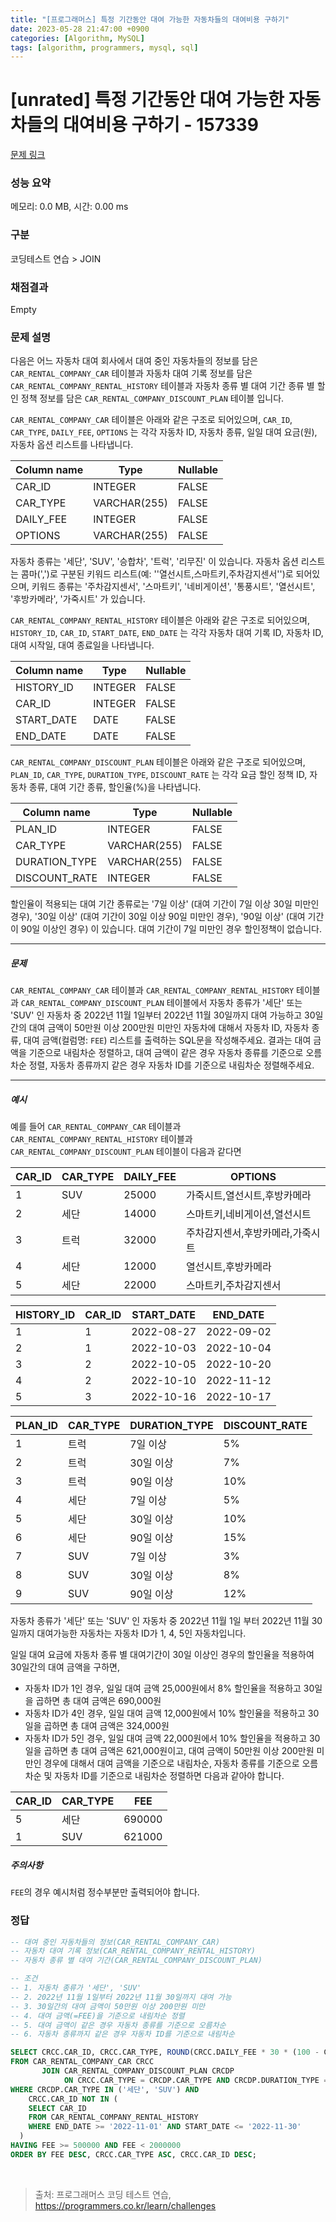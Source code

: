 ```yaml
---
title: "[프로그래머스] 특정 기간동안 대여 가능한 자동차들의 대여비용 구하기"
date: 2023-05-28 21:47:00 +0900
categories: [Algorithm, MySQL]
tags: [algorithm, programmers, mysql, sql]
---
```


# [unrated] 특정 기간동안 대여 가능한 자동차들의 대여비용 구하기 - 157339

[문제 링크](https://school.programmers.co.kr/learn/courses/30/lessons/157339)

### 성능 요약

메모리: 0.0 MB, 시간: 0.00 ms

### 구분

코딩테스트 연습 > JOIN

### 채점결과

Empty

### 문제 설명

<p>다음은 어느 자동차 대여 회사에서 대여 중인 자동차들의 정보를 담은 <code>CAR_RENTAL_COMPANY_CAR</code> 테이블과 자동차 대여 기록 정보를 담은 <code>CAR_RENTAL_COMPANY_RENTAL_HISTORY</code> 테이블과 자동차 종류 별 대여 기간 종류 별 할인 정책 정보를 담은 <code>CAR_RENTAL_COMPANY_DISCOUNT_PLAN</code> 테이블 입니다.</p>

<p><code>CAR_RENTAL_COMPANY_CAR</code> 테이블은 아래와 같은 구조로 되어있으며, <code>CAR_ID</code>, <code>CAR_TYPE</code>, <code>DAILY_FEE</code>, <code>OPTIONS</code> 는 각각 자동차 ID, 자동차 종류, 일일 대여 요금(원), 자동차 옵션 리스트를 나타냅니다.</p>

| Column name | Type         | Nullable |
|-------------|--------------|----------|
| CAR_ID      | INTEGER      | FALSE    |
| CAR_TYPE    | VARCHAR(255) | FALSE    |
| DAILY_FEE   | INTEGER      | FALSE    |
| OPTIONS     | VARCHAR(255) | FALSE    |

<p>자동차 종류는 '세단', 'SUV', '승합차', '트럭', '리무진' 이 있습니다. 자동차 옵션 리스트는 콤마(',')로 구분된 키워드 리스트(예: ''열선시트,스마트키,주차감지센서'')로 되어있으며, 키워드 종류는 '주차감지센서', '스마트키', '네비게이션', '통풍시트', '열선시트', '후방카메라', '가죽시트' 가 있습니다.</p>

<p><code>CAR_RENTAL_COMPANY_RENTAL_HISTORY</code> 테이블은 아래와 같은 구조로 되어있으며, <code>HISTORY_ID</code>, <code>CAR_ID</code>, <code>START_DATE</code>, <code>END_DATE</code> 는 각각 자동차 대여 기록 ID, 자동차 ID, 대여 시작일, 대여 종료일을 나타냅니다.</p>

| Column name | Type    | Nullable |
|-------------|---------|----------|
| HISTORY_ID  | INTEGER | FALSE    |
| CAR_ID      | INTEGER | FALSE    |
| START_DATE  | DATE    | FALSE    |
| END_DATE    | DATE    | FALSE    |

<p><code>CAR_RENTAL_COMPANY_DISCOUNT_PLAN</code> 테이블은 아래와 같은 구조로 되어있으며, <code>PLAN_ID</code>, <code>CAR_TYPE</code>, <code>DURATION_TYPE</code>, <code>DISCOUNT_RATE</code> 는 각각 요금 할인 정책 ID, 자동차 종류, 대여 기간 종류, 할인율(%)을 나타냅니다.</p>

| Column name    | Type          | Nullable |
|----------------|---------------|----------|
| PLAN_ID        | INTEGER       | FALSE    |
| CAR_TYPE       | VARCHAR(255)  | FALSE    |
| DURATION_TYPE  | VARCHAR(255)  | FALSE    |
| DISCOUNT_RATE  | INTEGER       | FALSE    |

<p>할인율이 적용되는 대여 기간 종류로는 '7일 이상' (대여 기간이 7일 이상 30일 미만인 경우), '30일 이상' (대여 기간이 30일 이상 90일 미만인 경우), '90일 이상' (대여 기간이 90일 이상인 경우) 이 있습니다. 대여 기간이 7일 미만인 경우 할인정책이 없습니다.</p>

<hr>

<h5>문제</h5>

<p><code>CAR_RENTAL_COMPANY_CAR</code> 테이블과 <code>CAR_RENTAL_COMPANY_RENTAL_HISTORY</code> 테이블과 <code>CAR_RENTAL_COMPANY_DISCOUNT_PLAN</code> 테이블에서 자동차 종류가 '세단' 또는 'SUV' 인 자동차 중 2022년 11월 1일부터 2022년 11월 30일까지 대여 가능하고 30일간의 대여 금액이 50만원 이상 200만원 미만인 자동차에 대해서 자동차 ID, 자동차 종류, 대여 금액(컬럼명: <code>FEE</code>) 리스트를 출력하는 SQL문을 작성해주세요. 결과는 대여 금액을 기준으로 내림차순 정렬하고, 대여 금액이 같은 경우 자동차 종류를 기준으로 오름차순 정렬, 자동차 종류까지 같은 경우 자동차 ID를 기준으로 내림차순 정렬해주세요.</p>

<hr>

<h5>예시</h5>

<p>예를 들어 <code>CAR_RENTAL_COMPANY_CAR</code> 테이블과 <code>CAR_RENTAL_COMPANY_RENTAL_HISTORY</code> 테이블과 <code>CAR_RENTAL_COMPANY_DISCOUNT_PLAN</code> 테이블이 다음과 같다면</p>

| CAR_ID | CAR_TYPE | DAILY_FEE | OPTIONS                        |
|--------|----------|-----------|--------------------------------|
| 1      | SUV      | 25000     | 가죽시트,열선시트,후방카메라 |
| 2      | 세단     | 14000     | 스마트키,네비게이션,열선시트 |
| 3      | 트럭     | 32000     | 주차감지센서,후방카메라,가죽시트 |
| 4      | 세단     | 12000     | 열선시트,후방카메라        |
| 5      | 세단     | 22000     | 스마트키,주차감지센서     |

| HISTORY_ID | CAR_ID | START_DATE  | END_DATE    |
|------------|--------|-------------|-------------|
| 1          | 1      | 2022-08-27  | 2022-09-02  |
| 2          | 1      | 2022-10-03  | 2022-10-04  |
| 3          | 2      | 2022-10-05  | 2022-10-20  |
| 4          | 2      | 2022-10-10  | 2022-11-12  |
| 5          | 3      | 2022-10-16  | 2022-10-17  |

| PLAN_ID | CAR_TYPE | DURATION_TYPE | DISCOUNT_RATE |
|---------|----------|---------------|---------------|
| 1       | 트럭     | 7일 이상     | 5%            |
| 2       | 트럭     | 30일 이상    | 7%            |
| 3       | 트럭     | 90일 이상    | 10%           |
| 4       | 세단     | 7일 이상     | 5%            |
| 5       | 세단     | 30일 이상    | 10%           |
| 6       | 세단     | 90일 이상    | 15%           |
| 7       | SUV      | 7일 이상     | 3%            |
| 8       | SUV      | 30일 이상    | 8%            |
| 9       | SUV      | 90일 이상    | 12%           |

<p>자동차 종류가 '세단' 또는 'SUV' 인 자동차 중 2022년 11월 1일 부터 2022년 11월 30일까지 대여가능한 자동차는 자동차 ID가 1, 4, 5인 자동차입니다.</p>

<p>일일 대여 요금에 자동차 종류 별 대여기간이 30일 이상인 경우의 할인율을 적용하여 30일간의 대여 금액을 구하면,</p>

<ul>
<li>자동차 ID가 1인 경우, 일일 대여 금액 25,000원에서 8% 할인율을 적용하고 30일을 곱하면 총 대여 금액은 690,000원</li>
<li>자동차 ID가 4인 경우, 일일 대여 금액 12,000원에서 10% 할인율을 적용하고 30일을 곱하면 총 대여 금액은 324,000원</li>
<li>자동차 ID가 5인 경우, 일일 대여 금액 22,000원에서 10% 할인율을 적용하고 30일을 곱하면 총 대여 금액은 621,000원이고, 대여 금액이 50만원 이상 200만원 미만인 경우에 대해서 대여 금액을 기준으로 내림차순, 자동차 종류를 기준으로 오름차순 및 자동차 ID를 기준으로 내림차순 정렬하면 다음과 같아야 합니다.</li>
</ul>

| CAR_ID | CAR_TYPE | FEE    |
|--------|----------|--------|
| 5      | 세단     | 690000 |
| 1      | SUV      | 621000 |

<h5>주의사항</h5>

<p><code>FEE</code>의 경우 예시처럼 정수부분만 출력되어야 합니다.</p>

### 정답

```sql
-- 대여 중인 자동차들의 정보(CAR_RENTAL_COMPANY_CAR)
-- 자동차 대여 기록 정보(CAR_RENTAL_COMPANY_RENTAL_HISTORY)
-- 자동차 종류 별 대여 기간(CAR_RENTAL_COMPANY_DISCOUNT_PLAN)

-- 조건
-- 1. 자동차 종류가 '세단', 'SUV'
-- 2. 2022년 11월 1일부터 2022년 11월 30일까지 대여 가능
-- 3. 30일간의 대여 금액이 50만원 이상 200만원 미만
-- 4. 대여 금액(=FEE)을 기준으로 내림차순 정렬
-- 5. 대여 금액이 같은 경우 자동차 종류를 기준으로 오름차순
-- 6. 자동차 종류까지 같은 경우 자동차 ID를 기준으로 내림차순

SELECT CRCC.CAR_ID, CRCC.CAR_TYPE, ROUND(CRCC.DAILY_FEE * 30 * (100 - CRCDP.DISCOUNT_RATE)/100) AS FEE
FROM CAR_RENTAL_COMPANY_CAR CRCC
       JOIN CAR_RENTAL_COMPANY_DISCOUNT_PLAN CRCDP
            ON CRCC.CAR_TYPE = CRCDP.CAR_TYPE AND CRCDP.DURATION_TYPE = '30일 이상'
WHERE CRCDP.CAR_TYPE IN ('세단', 'SUV') AND
    CRCC.CAR_ID NOT IN (
    SELECT CAR_ID
    FROM CAR_RENTAL_COMPANY_RENTAL_HISTORY
    WHERE END_DATE >= '2022-11-01' AND START_DATE <= '2022-11-30'
  )
HAVING FEE >= 500000 AND FEE < 2000000
ORDER BY FEE DESC, CRCC.CAR_TYPE ASC, CRCC.CAR_ID DESC;
```

<br>

> 출처: 프로그래머스 코딩 테스트 연습, https://programmers.co.kr/learn/challenges
